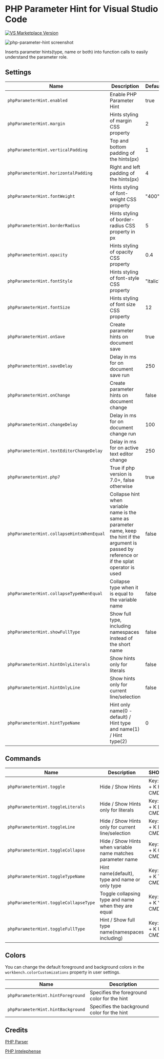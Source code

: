 # PHP Parameter Hint for Visual Studio Code

[![VS Marketplace Version](https://vsmarketplacebadge.apphb.com/version-short/robertgr991.php-parameter-hint.svg)](https://marketplace.visualstudio.com/items?itemName=robertgr991.php-parameter-hint)

![php-parameter-hint screenshot](php-parameter-hint.png)

Inserts parameter hints(type, name or both) into function calls to easily understand the parameter role.

## Settings

| Name                                      | Description                                                                                                                                           | Default  |
| ----------------------------------------- | ----------------------------------------------------------------------------------------------------------------------------------------------------- | -------- |
| `phpParameterHint.enabled`                | Enable PHP Parameter Hint                                                                                                                             | true     |
| `phpParameterHint.margin`                 | Hints styling of margin CSS property                                                                                                                  | 2        |
| `phpParameterHint.verticalPadding`        | Top and bottom padding of the hints(px)                                                                                                               | 1        |
| `phpParameterHint.horizontalPadding`      | Right and left padding of the hints(px)                                                                                                               | 4        |
| `phpParameterHint.fontWeight`             | Hints styling of font-weight CSS property                                                                                                             | "400"    |
| `phpParameterHint.borderRadius`           | Hints styling of border-radius CSS property in px                                                                                                     | 5        |
| `phpParameterHint.opacity`                | Hints styling of opacity CSS property                                                                                                                 | 0.4      |
| `phpParameterHint.fontStyle`              | Hints styling of font-style CSS property                                                                                                              | "italic" |
| `phpParameterHint.fontSize`               | Hints styling of font size CSS property                                                                                                               | 12       |
| `phpParameterHint.onSave`                 | Create parameter hints on document save                                                                                                               | true     |
| `phpParameterHint.saveDelay`              | Delay in ms for on document save run                                                                                                                  | 250      |
| `phpParameterHint.onChange`               | Create parameter hints on document change                                                                                                             | false    |
| `phpParameterHint.changeDelay`            | Delay in ms for on document change run                                                                                                                | 100      |
| `phpParameterHint.textEditorChangeDelay`  | Delay in ms for on active text editor change                                                                                                          | 250      |
| `phpParameterHint.php7`                   | True if php version is 7.0+, false otherwise                                                                                                          | true     |
| `phpParameterHint.collapseHintsWhenEqual` | Collapse hint when variable name is the same as parameter name, keep the hint if the argument is passed by reference or if the splat operator is used | false    |
| `phpParameterHint.collapseTypeWhenEqual`  | Collapse type when it is equal to the variable name                                                                                                   | false    |
| `phpParameterHint.showFullType`           | Show full type, including namespaces instead of the short name                                                                                        | false    |
| `phpParameterHint.hintOnlyLiterals`       | Show hints only for literals                                                                                                                          | false    |
| `phpParameterHint.hintOnlyLine`           | Show hints only for current line/selection                                                                                                            | false    |
| `phpParameterHint.hintTypeName`           | Hint only name(0 - default) / Hint type and name(1) / Hint type(2)                                                                                    | 0        |

## Commands

| Name                                  | Description                                                 | SHORTCUT                        |
| ------------------------------------- | ----------------------------------------------------------- | ------------------------------- |
| `phpParameterHint.toggle`             | Hide / Show Hints                                           | Key: CTRL + K H, Mac: CMD + K H |
| `phpParameterHint.toggleLiterals`     | Hide / Show Hints only for literals                         | Key: CTRL + K L, Mac: CMD + K L |
| `phpParameterHint.toggleLine`         | Hide / Show Hints only for current line/selection           | Key: CTRL + K I, Mac: CMD + K I |
| `phpParameterHint.toggleCollapse`     | Hide / Show Hints when variable name matches parameter name | Key: CTRL + K C, Mac: CMD + K C |
| `phpParameterHint.toggleTypeName`     | Hint name(default), type and name or only type              | Key: CTRL + K T, Mac: CMD + K T |
| `phpParameterHint.toggleCollapseType` | Toggle collapsing type and name when they are equal         | Key: CTRL + K Y, Mac: CMD + K Y |
| `phpParameterHint.toggleFullType`     | Hint / Show full type name(namespaces including)            | Key: CTRL + K U, Mac: CMD + K U |

## Colors

You can change the default foreground and background colors in the `workbench.colorCustomizations` property in user settings.

| Name                              | Description                                 |
| --------------------------------- | ------------------------------------------- |
| `phpParameterHint.hintForeground` | Specifies the foreground color for the hint |
| `phpParameterHint.hintBackground` | Specifies the background color for the hint |

## Credits

[PHP Parser](https://github.com/glayzzle/php-parser)

[PHP Intelephense](https://github.com/bmewburn/vscode-intelephense)
